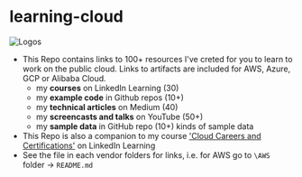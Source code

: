 # learning-cloud

![Logos](https://github.com/lynnlangit/learning-cloud/blob/master/logos.png)

- This Repo contains links to 100+ resources I've creted for you to learn to work on the public cloud.  Links to artifacts are included for AWS, Azure, GCP or Alibaba Cloud.
    - my **courses** on LinkedIn Learning (30)
    - my **example code** in Github repos (10+)
    - my **technical articles** on Medium (40)
    - my **screencasts and talks** on YouTube (50+)
    - my **sample data** in GitHub repo (10+) kinds of sample data
- This Repo is also a companion to my course ['Cloud Careers and Certifications'](https://www.linkedin.com/learning/cloud-computing-careers-and-certifications-first-steps) on LinkedIn Learning
- See the file in each vendor folders for links, i.e. for AWS go to `\AWS` folder -> `README.md`
